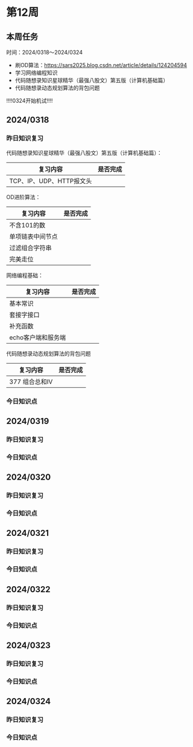 # 第12周

## 本周任务

时间：2024/0318～2024/0324

+ 刷OD算法：https://sars2025.blog.csdn.net/article/details/124204594
+ 学习网络编程知识
+ 代码随想录知识星球精华（最强八股文）第五版（计算机基础篇）
+ 代码随想录动态规划算法的背包问题

‼️‼️0324开始机试‼️‼️

## 2024/0318

### 昨日知识复习

代码随想录知识星球精华（最强八股文）第五版（计算机基础篇）：

| 复习内容                 | 是否完成 |
| ------------------------ | -------- |
| TCP、IP、UDP、HTTP报文头 |          |

OD进阶算法：

| 复习内容         | 是否完成 |
| ---------------- | -------- |
| 不含101的数      |          |
| 单项链表中间节点 |          |
| 过滤组合字符串   |          |
| 完美走位         |          |

网络编程基础：

| 复习内容           | 是否完成 |
| ------------------ | -------- |
| 基本常识           |          |
| 套接字接口         |          |
| 补充函数           |          |
| echo客户端和服务端 |          |

代码随想录动态规划算法的背包问题

| 复习内容       | 是否完成 |
| -------------- | -------- |
| 377 组合总和IV |          |

### 今日知识点

## 2024/0319

### 昨日知识复习

### 今日知识点

## 2024/0320

### 昨日知识复习

### 今日知识点

## 2024/0321

### 昨日知识复习

### 今日知识点

## 2024/0322

### 昨日知识复习

### 今日知识点

## 2024/0323

### 昨日知识复习

### 今日知识点

## 2024/0324

### 昨日知识复习

### 今日知识点

